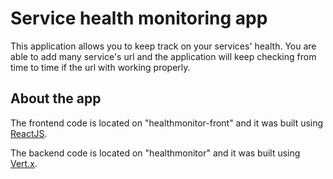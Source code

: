 # Service health monitoring app

This application allows you to keep track on your services' health. You are able to add many service's url and the application will keep checking from time to time if the url with working properly.

## About the app

The frontend code is located on "healthmonitor-front" and it was built using [ReactJS](https://reactjs.org/).

The backend code is located on "healthmonitor" and it was built using [Vert.x](https://vertx.io/docs/).

